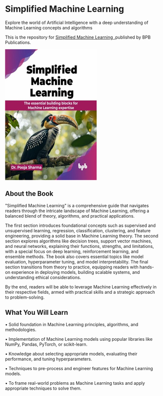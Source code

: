 # Simplified Machine Learning

Explore the world of Artificial Intelligence with a deep understanding of Machine Learning concepts and algorithms

This is the repository for [Simplified Machine Learning
](https://bpbonline.com/products/simplified-machine-learning?variant=43817751511240),published by BPB Publications.

<img src="9789355516145.jpg">

## About the Book
"Simplified Machine Learning" is a comprehensive guide that navigates readers through the intricate landscape of Machine Learning, offering a balanced blend of theory, algorithms, and practical applications. 

The first section introduces foundational concepts such as supervised and unsupervised learning, regression, classification, clustering, and feature engineering, providing a solid base in Machine Learning theory. The second section explores algorithms like decision trees, support vector machines, and neural networks, explaining their functions, strengths, and limitations, with a special focus on deep learning, reinforcement learning, and ensemble methods. The book also covers essential topics like model evaluation, hyperparameter tuning, and model interpretability. The final section transitions from theory to practice, equipping readers with hands-on experience in deploying models, building scalable systems, and understanding ethical considerations.

By the end, readers will be able to leverage Machine Learning effectively in their respective fields, armed with practical skills and a strategic approach to problem-solving.

## What You Will Learn
• Solid foundation in Machine Learning principles, algorithms, and methodologies.

• Implementation of Machine Learning models using popular libraries like NumPy, Pandas, PyTorch, or scikit-learn.

• Knowledge about selecting appropriate models, evaluating their performance, and tuning hyperparameters.

• Techniques to pre-process and engineer features for Machine Learning models.

• To frame real-world problems as Machine Learning tasks and apply appropriate techniques to solve them.
